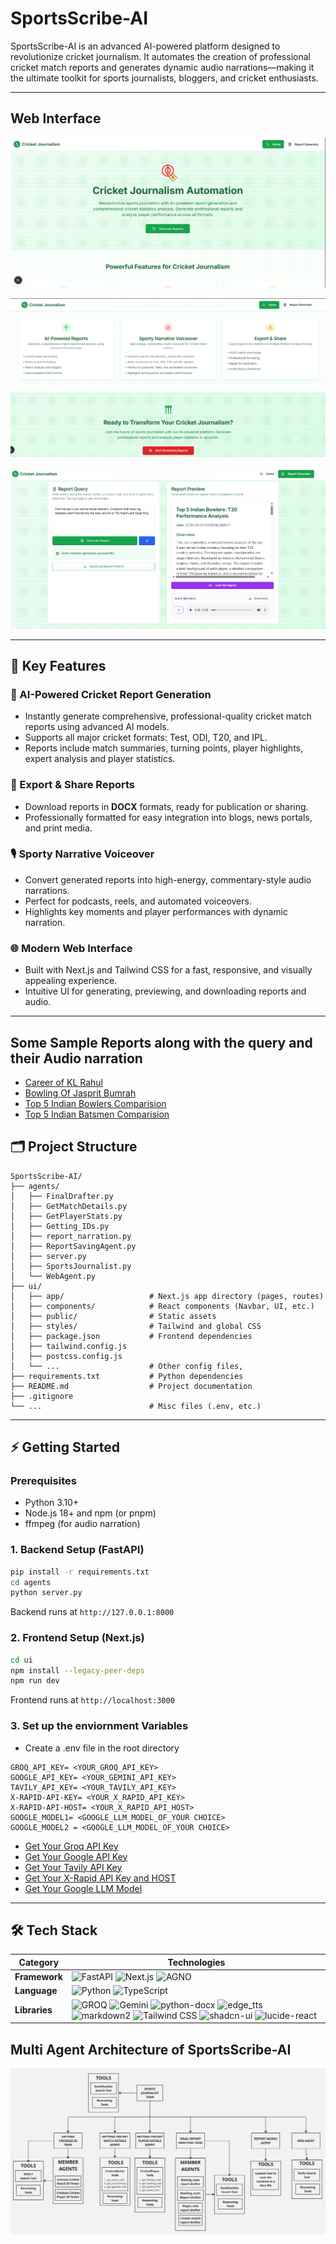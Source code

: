 # SportsScribe-AI

SportsScribe-AI is an advanced AI-powered platform designed to revolutionize cricket journalism. It automates the creation of professional cricket match reports and generates dynamic audio narrations—making it the ultimate toolkit for sports journalists, bloggers, and cricket enthusiasts.

---

## Web Interface

![Alt text](./images/1.png)

![Alt text](./images/2.png)

![Alt text](./images/3.png)

---

## 🚀 Key Features

### 🏏 AI-Powered Cricket Report Generation
- Instantly generate comprehensive, professional-quality cricket match reports using advanced AI models.
- Supports all major cricket formats: Test, ODI, T20, and IPL.
- Reports include match summaries, turning points, player highlights, expert analysis and player statistics.

### 📝 Export & Share Reports
- Download reports in **DOCX** formats, ready for publication or sharing.
- Professionally formatted for easy integration into blogs, news portals, and print media.

### 🎙️ Sporty Narrative Voiceover
- Convert generated reports into high-energy, commentary-style audio narrations.
- Perfect for podcasts, reels, and automated voiceovers.
- Highlights key moments and player performances with dynamic narration.

### 🌐 Modern Web Interface
- Built with Next.js and Tailwind CSS for a fast, responsive, and visually appealing experience.
- Intuitive UI for generating, previewing, and downloading reports and audio.

---

## Some Sample Reports along with the query and their Audio narration

- [Career of KL Rahul](./Results/KL%20RAHUL/)
- [Bowling Of Jasprit Bumrah](./Results/Jasprit%20Bumrah/)
- [Top 5 Indian Bowlers Comparision](./Results/Top%20Indian%20Bowler/)
- [Top 5 Indian Batsmen Comparision](./Results/Top%20Indian%20Batsmen/)

## 🗂️ Project Structure

```
SportsScribe-AI/
├── agents/
│   ├── FinalDrafter.py
│   ├── GetMatchDetails.py
│   ├── GetPlayerStats.py
│   ├── Getting_IDs.py
│   ├── report_narration.py
│   ├── ReportSavingAgent.py
│   ├── server.py
│   ├── SportsJournalist.py
│   └── WebAgent.py
├── ui/
│   ├── app/                   # Next.js app directory (pages, routes)
│   ├── components/            # React components (Navbar, UI, etc.)
│   ├── public/                # Static assets
│   ├── styles/                # Tailwind and global CSS
│   ├── package.json           # Frontend dependencies
│   ├── tailwind.config.js
│   ├── postcss.config.js
│   └── ...                    # Other config files, 
├── requirements.txt           # Python dependencies
├── README.md                  # Project documentation
├── .gitignore
└── ...                        # Misc files (.env, etc.)
```

---

## ⚡ Getting Started

### Prerequisites

- Python 3.10+
- Node.js 18+ and npm (or pnpm)
- ffmpeg (for audio narration)

### 1. Backend Setup (FastAPI)

```sh
pip install -r requirements.txt
cd agents
python server.py
```
Backend runs at `http://127.0.0.1:8000`

### 2. Frontend Setup (Next.js)

```sh
cd ui
npm install --legacy-peer-deps
npm run dev
```
Frontend runs at `http://localhost:3000`

### 3. Set up the enviornment Variables
- Create a .env file in the root directory

```
GROQ_API_KEY= <YOUR_GROQ_API_KEY> 
GOOGLE_API_KEY= <YOUR_GEMINI_API_KEY>
TAVILY_API_KEY= <YOUR_TAVILY_API_KEY>
X-RAPID-API-KEY= <YOUR_X_RAPID_API_KEY>
X-RAPID-API-HOST= <YOUR_X_RAPID_API_HOST>
GOOGLE_MODEL1= <GOOGLE_LLM_MODEL_OF_YOUR CHOICE>
GOOGLE_MODEL2 = <GOOGLE_LLM_MODEL_OF_YOUR CHOICE>
```

- [Get Your Groq API Key](https://console.groq.com/docs/overview)
- [Get Your Google API Key](https://console.cloud.google.com/)
- [Get Your Tavily API Key](https://tavily.com/)
- [Get Your X-Rapid API Key and HOST](https://rapidapi.com/cricketapilive/api/cricbuzz-cricket)
- [Get Your Google LLM Model](https://ai.google.dev/gemini-api/docs/models)
---

## 🛠️ Tech Stack

<table>
  <thead>
    <tr>
      <th>Category</th>
      <th>Technologies</th>
    </tr>
  </thead>
  <tbody>
    <tr>
      <td><strong>Framework</strong></td>
      <td>
        <img src="https://img.shields.io/badge/fastapi-009688?style=for-the-badge&logo=fastapi&logoColor=white" alt="FastAPI" />
        <img src="https://img.shields.io/badge/next.js-000000?style=for-the-badge&logo=next.js&logoColor=white" alt="Next.js" />
        <img src="https://img.shields.io/badge/agno-000000?style=for-the-badge" alt="AGNO" />
      </td>
    </tr>
    <tr>
      <td><strong>Language</strong></td>
      <td>
        <img src="https://img.shields.io/badge/python-3776AB?style=for-the-badge&logo=python&logoColor=white" alt="Python" />
        <img src="https://img.shields.io/badge/typescript-3178C6?style=for-the-badge&logo=typescript&logoColor=white" alt="TypeScript" />
      </td>
    </tr>
    <tr>
      <td><strong>Libraries</strong></td>
      <td>
        <img src="https://img.shields.io/badge/groq-FF6F00?style=for-the-badge" alt="GROQ" />
        <img src="https://img.shields.io/badge/gemini-4285F4?style=for-the-badge" alt="Gemini" />
        <img src="https://img.shields.io/badge/python--docx-3776AB?style=for-the-badge" alt="python-docx" />
        <img src="https://img.shields.io/badge/edge_tts-4B8BBE?style=for-the-badge" alt="edge_tts" />
        <img src="https://img.shields.io/badge/markdown2-000000?style=for-the-badge" alt="markdown2" />
        <img src="https://img.shields.io/badge/tailwindcss-06B6D4?style=for-the-badge&logo=tailwindcss&logoColor=white" alt="Tailwind CSS" />
        <img src="https://img.shields.io/badge/shadcn--ui-111827?style=for-the-badge" alt="shadcn-ui" />
        <img src="https://img.shields.io/badge/lucide--react-000000?style=for-the-badge" alt="lucide-react" />
      </td>
    </tr>
  </tbody>
</table>

## Multi Agent Architecture of SportsScribe-AI

![Alt text](./images/Multi%20agent%20architecture.jpg)

